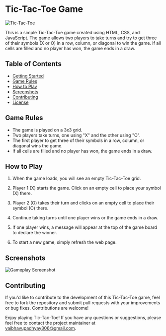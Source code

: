 # Tic-Tac-Toe Game

![Tic-Tac-Toe](tic_tac_toe.png)

This is a simple Tic-Tac-Toe game created using HTML, CSS, and JavaScript. The game allows two players to take turns and try to get three of their symbols (X or O) in a row, column, or diagonal to win the game. If all cells are filled and no player has won, the game ends in a draw.

## Table of Contents

- [Getting Started](#getting-started)
- [Game Rules](#game-rules)
- [How to Play](#how-to-play)
- [Screenshots](#screenshots)
- [Contributing](#contributing)
- [License](#license)


## Game Rules

- The game is played on a 3x3 grid.
- Two players take turns, one using "X" and the other using "O".
- The first player to get three of their symbols in a row, column, or diagonal wins the game.
- If all cells are filled and no player has won, the game ends in a draw.

## How to Play

1. When the game loads, you will see an empty Tic-Tac-Toe grid.

2. Player 1 (X) starts the game. Click on an empty cell to place your symbol (X) there.

3. Player 2 (O) takes their turn and clicks on an empty cell to place their symbol (O) there.

4. Continue taking turns until one player wins or the game ends in a draw.

5. If one player wins, a message will appear at the top of the game board to declare the winner.

6. To start a new game, simply refresh the web page.

## Screenshots

![Gameplay Screenshot](screenshot.png)

## Contributing

If you'd like to contribute to the development of this Tic-Tac-Toe game, feel free to fork the repository and submit pull requests with your improvements or bug fixes. Contributions are welcome!


Enjoy playing Tic-Tac-Toe! If you have any questions or suggestions, please feel free to contact the project maintainer at [vaibhavupadhyay306@gmail.com](mailto:vaibhavupadhyay306@gmail.com).
